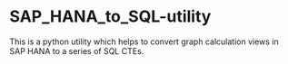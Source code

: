 # SAP_HANA_to_SQL-utility
This is a python utility which helps to convert graph calculation views in SAP HANA to a series of SQL CTEs.
